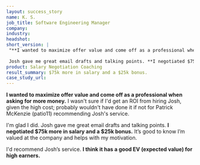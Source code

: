 ```yaml
---
layout: success_story
name: K. S.
job_title: Software Engineering Manager
company: 
industry: 
headshot: 
short_version: |
 "**I wanted to maximize offer value and come off as a professional when asking for more money.** I wasn't sure if I'd get an ROI from hiring Josh, given the high cost.
 
 Josh gave me great email drafts and talking points. **I negotiated $75k more in salary and a $25k bonus.** It’s good to know I’m valued at the company and helps with my motivation."
product: Salary Negotiation Coaching
result_summary: $75k more in salary and a $25k bonus.
case_study_url: 
---
```


**I wanted to maximize offer value and come off as a professional when asking for more money.** I wasn't sure if I'd get an ROI from hiring Josh, given the high cost; probably wouldn't have done it if not for Patrick McKenzie (patio11) recommending Josh's service.

I'm glad I did. Josh gave me great email drafts and talking points. **I negotiated $75k more in salary and a $25k bonus.** It’s good to know I’m valued at the company and helps with my motivation.

I'd recommend Josh’s service. **I think it has a good EV (expected value) for high earners.**